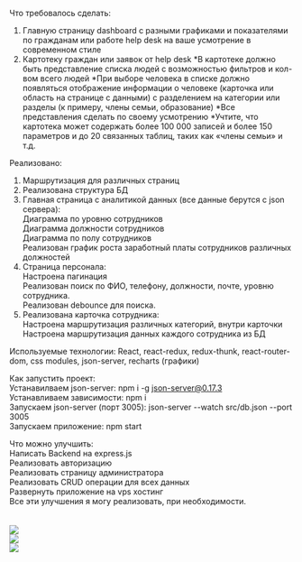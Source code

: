 Что требовалось сделать:
1. Главную страницу dashboard с разными графиками и показателями по гражданам или работе help desk на ваше усмотрение в современном стиле
2. Картотеку граждан или заявок от help desk
*В картотеке должно быть представление списка людей с возможностью фильтров и кол-вом всего людей
*При выборе человека в списке должно появляться отображение информации о человеке (карточка или область на странице с данными) с разделением на категории или разделы (к примеру, члены семьи, образование)
*Все представления сделать по своему усмотрению
*Учтите, что картотека может содержать более 100 000 записей и более 150 параметров и до 20 связанных таблиц, таких как «члены семьи» и т.д.


Реализовано:
1) Маршрутизация для различных страниц
2) Реализована структура БД
3) Главная страница с аналитикой данных (все данные берутся с json сервера): <br />
   Диаграмма по уровню сотрудников <br />
   Диаграмма должности сотрудников <br />
   Диаграмма по полу сотрудников <br />
   Реализован график роста заработный платы сотрудников различных должностей <br />
5) Страница персонала: <br />
	Настроена пагинация <br />
	Реализован поиск по ФИО, телефону, должности, почте, уровню сотрудника. <br />
 	Реализован debounce для поиска. <br />
6) Реализована карточка сотрудника: <br />
   	Настроена маршрутизация различных категорий, внутри карточки <br />
   	Настроена маршрутизация данных каждого сотрудника из БД <br />

Используемые технологии:
   React, react-redux, redux-thunk, react-router-dom, css modules, json-server, recharts (графики)

Как запустить проект: <br />
	   	Устанавилваем json-server: npm i -g json-server@0.17.3 <br />
	 	Устанавливаем зависимости: npm i <br />
	   	Запускаем json-server (порт 3005): json-server --watch src/db.json --port 3005 <br />
	   	Запускаем приложение: npm start <br />
  
Что можно улучшить: <br />
		Написать Backend на express.js <br />
  		Реализовать авторизацию <br />
  		Реализовать страницу администратора <br />
   		Реализовать CRUD операции для всех данных <br />
   	 	Развернуть приложение на vps хостинг <br />
   		Все эти улучшения я могу реализовать, при необходимости. <br />
	<br />
	<br />
	<img src="https://iimg.su/s/30/wNLPEUedoLsoX3PoAH3A0jVKimojUde93z4nGNH3.png"  /> 
	<br />
 	<img src="https://iimg.su/s/30/fyWj3GQSEAo38gZFh1z88YIyByfFT4m4IEk61nev.png"  /> 
 	<br />
 	<img src="https://iimg.su/s/30/W1YvsidHF6xbGy5mls2aF8v4CNmRYSttHJgeEoqZ.png"  /> 
	
